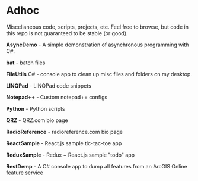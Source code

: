 # Adhoc

Miscellaneous code, scripts, projects, etc. Feel free to browse, but code in this repo is not guaranteed to be stable (or good).

**AsyncDemo** - A simple demonstration of asynchronous programming with C#.

**bat** - batch files

**FileUtils** C# - console app to clean up misc files and folders on my desktop.

**LINQPad** - LINQPad code snippets

**Notepad++** - Custom notepad++ configs

**Python** - Python scripts

**QRZ** - QRZ.com bio page

**RadioReference** - radioreference.com bio page

**ReactSample** - React.js sample tic-tac-toe app

**ReduxSample** - Redux + React.js sample "todo" app

**RestDemp** - A C# console app to dump all features from an ArcGIS Online feature service